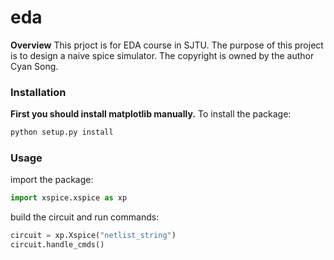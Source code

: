 # eda
**Overview**
This prjoct is for EDA course in SJTU.
The purpose of this project is to design a naive spice simulator.
The copyright is owned by the author Cyan Song.
### Installation
**First you should install matplotlib manually.**
To install the package:
```bash
python setup.py install
```
### Usage 
import the package:
```python
import xspice.xspice as xp
```
build the circuit and run commands:
```python
circuit = xp.Xspice("netlist_string")
circuit.handle_cmds()
```


